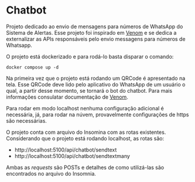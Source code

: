 # Chatbot
Projeto dedicado ao envio de mensagens para números de WhatsApp do Sistema de Alertas. Esse projeto foi inspirado em [Venom](https://github.com/orkestral/venom.git) e se dedica a externalizar as APIs responsáveis pelo envio messagens para números de Whatsapp.

O projeto está dockerizado e para rodá-lo basta disparar o comando:

```
docker compose up -d
```

Na primeira vez que o projeto está rodando um QRCode é apresentado na tela. Esse QRCode deve lido pelo aplicativo do WhatsApp de um usuário o qual, a partir desse momento, se tornará o bot do chatbot. Para mais informações consulatar documentação de [Venom](https://github.com/orkestral/venom.git).

Para rodar em modo localhost nenhuma configuração adicional é necessária, já, para rodar na núvem, provavelmente configurações de https são necessárias.

O projeto conta com arquivo do Insomina com as rotas existentes. Considerando que o projeto está rodando localhost, as rotas são:

* http://localhost:5100/api/chatbot/sendtext
* http://localhost:5100/api/chatbot/sendtextmany

Ambas as *requests* são POSTs e detalhes de como utilizá-las são encontrados no arquivo do Insomnia. 